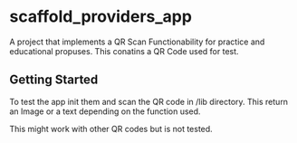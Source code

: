 # scaffold_providers_app

A project that implements a QR Scan Functionability for practice and educational propuses. 
This conatins a QR Code used for test. 

## Getting Started

To test the app init them and scan the QR code in /lib directory. This return an Image or a text depending on the function used.

This might work with other QR codes but is not tested.